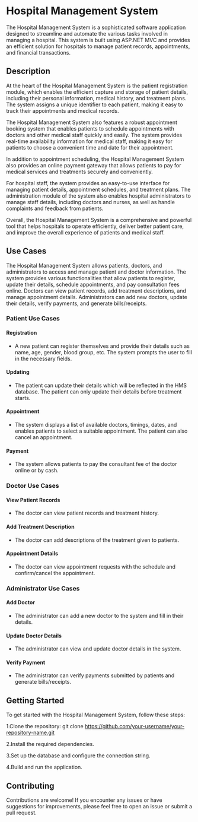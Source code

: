 # Hospital Management System

The Hospital Management System is a sophisticated software application designed to streamline and automate the various tasks involved in managing a hospital. This system is built using ASP.NET MVC and provides an efficient solution for hospitals to manage patient records, appointments, and financial transactions.

## Description

At the heart of the Hospital Management System is the patient registration module, which enables the efficient capture and storage of patient details, including their personal information, medical history, and treatment plans. The system assigns a unique identifier to each patient, making it easy to track their appointments and medical records.

The Hospital Management System also features a robust appointment booking system that enables patients to schedule appointments with doctors and other medical staff quickly and easily. The system provides real-time availability information for medical staff, making it easy for patients to choose a convenient time and date for their appointment.

In addition to appointment scheduling, the Hospital Management System also provides an online payment gateway that allows patients to pay for medical services and treatments securely and conveniently.

For hospital staff, the system provides an easy-to-use interface for managing patient details, appointment schedules, and treatment plans. The administration module of the system also enables hospital administrators to manage staff details, including doctors and nurses, as well as handle complaints and feedback from patients.

Overall, the Hospital Management System is a comprehensive and powerful tool that helps hospitals to operate efficiently, deliver better patient care, and improve the overall experience of patients and medical staff.

## Use Cases

The Hospital Management System allows patients, doctors, and administrators to access and manage patient and doctor information. The system provides various functionalities that allow patients to register, update their details, schedule appointments, and pay consultation fees online. Doctors can view patient records, add treatment descriptions, and manage appointment details. Administrators can add new doctors, update their details, verify payments, and generate bills/receipts.

### Patient Use Cases

#### Registration

- A new patient can register themselves and provide their details such as name, age, gender, blood group, etc. The system prompts the user to fill in the necessary fields.

#### Updating

- The patient can update their details which will be reflected in the HMS database. The patient can only update their details before treatment starts.

#### Appointment

- The system displays a list of available doctors, timings, dates, and enables patients to select a suitable appointment. The patient can also cancel an appointment.

#### Payment

- The system allows patients to pay the consultant fee of the doctor online or by cash.

### Doctor Use Cases

#### View Patient Records

- The doctor can view patient records and treatment history.

#### Add Treatment Description

- The doctor can add descriptions of the treatment given to patients.

#### Appointment Details

- The doctor can view appointment requests with the schedule and confirm/cancel the appointment.

### Administrator Use Cases

#### Add Doctor

- The administrator can add a new doctor to the system and fill in their details.

#### Update Doctor Details

- The administrator can view and update doctor details in the system.

#### Verify Payment

- The administrator can verify payments submitted by patients and generate bills/receipts.

## Getting Started

To get started with the Hospital Management System, follow these steps:

1.Clone the repository: git clone https://github.com/your-username/your-repository-name.git

2.Install the required dependencies.

3.Set up the database and configure the connection string.

4.Build and run the application.

## Contributing
Contributions are welcome! If you encounter any issues or have suggestions for improvements, please feel free to open an issue or submit a pull request.


